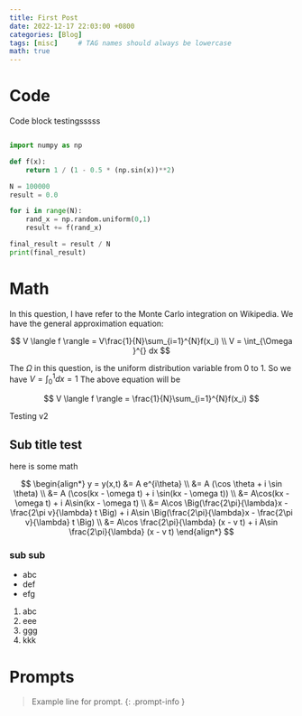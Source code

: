 ```yaml
---
title: First Post
date: 2022-12-17 22:03:00 +0800
categories: [Blog]
tags: [misc]     # TAG names should always be lowercase
math: true
---
```

# Code

Code block testingsssss

```python

import numpy as np

def f(x):
    return 1 / (1 - 0.5 * (np.sin(x))**2)

N = 100000
result = 0.0

for i in range(N):
    rand_x = np.random.uniform(0,1)
    result += f(rand_x)

final_result = result / N 
print(final_result)

```

# Math
In this question, I have refer to the Monte Carlo integration on Wikipedia. We have the general approximation equation:

$$
V \langle f \rangle =  V\frac{1}{N}\sum_{i=1}^{N}f(x_i) \\
V  =  \int_{\Omega }^{} dx
$$


The $\Omega$ in this question, is the uniform distribution variable from 0 to 1.
So we have $V = \int_{0}^{1} dx = 1$ The above equation  will be

$$
V \langle f \rangle =  \frac{1}{N}\sum_{i=1}^{N}f(x_i)
$$

Testing v2


## Sub title test

here is some math

$$
\begin{align*}
y = y(x,t) &= A e^{i\theta} \\
&= A (\cos \theta + i \sin \theta) \\
&= A (\cos(kx - \omega t) + i \sin(kx - \omega t)) \\
&= A\cos(kx - \omega t) + i A\sin(kx - \omega t)  \\
&= A\cos \Big(\frac{2\pi}{\lambda}x - \frac{2\pi v}{\lambda} t \Big) + i A\sin \Big(\frac{2\pi}{\lambda}x - \frac{2\pi v}{\lambda} t \Big)  \\
&= A\cos \frac{2\pi}{\lambda} (x - v t) + i A\sin \frac{2\pi}{\lambda} (x - v t)
\end{align*}
$$

### sub sub

- abc
- def
- efg

1. abc
2. eee
3. ggg
4. kkk

# Prompts
> Example line for prompt.
{: .prompt-info }



